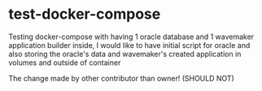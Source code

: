 # test-docker-compose
Testing docker-compose with having 1 oracle database and 1 wavemaker application builder inside, I would like to have initial script for oracle and also storing the oracle's data and wavemaker's created application in volumes and outside of container

The change made by other contributor than owner! (SHOULD NOT)
